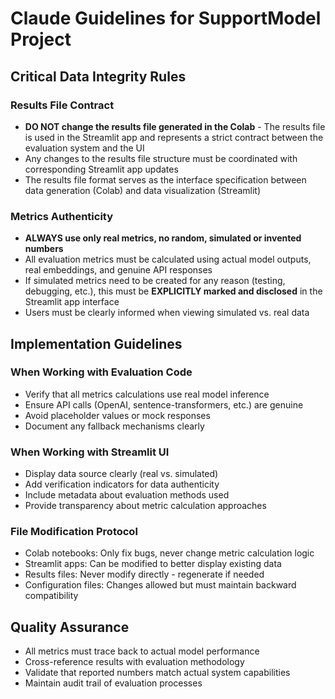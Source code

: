 # Claude Guidelines for SupportModel Project

## Critical Data Integrity Rules

### Results File Contract
- **DO NOT change the results file generated in the Colab** - The results file is used in the Streamlit app and represents a strict contract between the evaluation system and the UI
- Any changes to the results file structure must be coordinated with corresponding Streamlit app updates
- The results file format serves as the interface specification between data generation (Colab) and data visualization (Streamlit)

### Metrics Authenticity
- **ALWAYS use only real metrics, no random, simulated or invented numbers**
- All evaluation metrics must be calculated using actual model outputs, real embeddings, and genuine API responses
- If simulated metrics need to be created for any reason (testing, debugging, etc.), this must be **EXPLICITLY marked and disclosed** in the Streamlit app interface
- Users must be clearly informed when viewing simulated vs. real data

## Implementation Guidelines

### When Working with Evaluation Code
- Verify that all metrics calculations use real model inference
- Ensure API calls (OpenAI, sentence-transformers, etc.) are genuine
- Avoid placeholder values or mock responses
- Document any fallback mechanisms clearly

### When Working with Streamlit UI
- Display data source clearly (real vs. simulated)
- Add verification indicators for data authenticity
- Include metadata about evaluation methods used
- Provide transparency about metric calculation approaches

### File Modification Protocol
- Colab notebooks: Only fix bugs, never change metric calculation logic
- Streamlit apps: Can be modified to better display existing data
- Results files: Never modify directly - regenerate if needed
- Configuration files: Changes allowed but must maintain backward compatibility

## Quality Assurance
- All metrics must trace back to actual model performance
- Cross-reference results with evaluation methodology
- Validate that reported numbers match actual system capabilities
- Maintain audit trail of evaluation processes